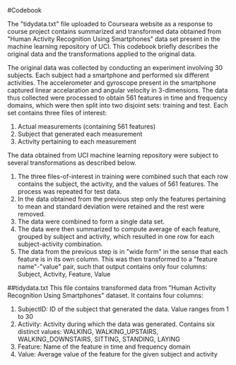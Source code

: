 #Codebook

The "tidydata.txt" file uploaded to Courseara website as a response to course project contains summarized and transformed data obtained from "Human Activity Recognition Using Smartphones" data set present in the machine learning repository of UCI. This codebook briefly describes the original data and the transformations applied to the original data.

The original data was collected by conducting an experiment involving 30 subjects. Each subject had a smartphone and performed six different activities. The accelerometer and gyroscope present in the smartphone captured linear accelaration and angular velocity in 3-dimensions. The data thus collected were processed to obtain 561 features in time and frequency domains, which were then split into two disjoint sets: training and test. Each set contains three files of interest: 
1.  Actual measurements (containing 561 features)
2.  Subject that generated each measurement
3.  Activity pertaining to each measurement

The data obtained from UCI machine learning repository were subject to several transformations as described below.

1.  The three files-of-interest in training were combined such that each row contains the subject, the activity, and the values of 561 features. The process was repeated for test data.
2.  In the data obtained from the previous step only the features pertaining to mean and standard deviation were retained and the rest were removed.
3.  The data were combined to form a single data set.
4.  The data were then summarized to compute average of each feature, grouped by subject and activity, which resulted in one row for each subject-activity combination.
5.  The data from the previous step is in "wide form" in the sense that each feature is in its own column. This was then transformed to a "feature name"-"value" pair, such that output contains only four columns: Subject, Activity, Feature, Value

##tidydata.txt
This file contains transformed data from "Human Activity Recognition Using Smartphones" dataset. It contains four columns:
1.  SubjectID: ID of the subject that generated the data. Value ranges from 1 to 30
2.  Activity: Activity during which the data was generated. Contains six distinct values: WALKING, WALKING\_UPSTAIRS, WALKING\_DOWNSTAIRS, SITTING, STANDING, LAYING
3.  Feature: Name of the feature in time and frequency domain
4.  Value: Average value of the feature for the given subject and activity